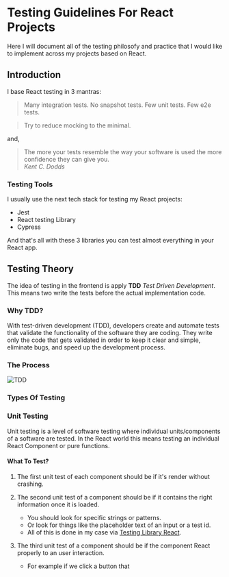# Testing Guidelines For React Projects

Here I will document all of the testing philosofy and practice that I would like to implement across my projects based on React.

## Introduction

I base React testing in 3 mantras:

> Many integration tests. No snapshot tests. Few unit tests. Few e2e tests.

> Try to reduce mocking to the minimal.

and,

> The more your tests resemble the way your software is used the more confidence they can give you. <br>
> *Kent C. Dodds*

### Testing Tools

I usually use the next tech stack for testing my React projects:

* Jest
* React testing Library
* Cypress

And that's all with these 3 libraries you can test almost everything in your React app.

## Testing Theory

The idea of testing in the frontend is apply **TDD** *Test Driven Development*. This means two write the tests before the actual implementation code.

### Why TDD?

With test-driven development (TDD), developers create and automate tests that validate the functionality of the software they are coding. They write only the code that gets validated in order to keep it clear and simple, eliminate bugs, and speed up the development process.

### The Process

![TDD](https://marsner.com/wp-content/uploads/test-driven-development-TDD.png)

### Types Of Testing

### Unit Testing

Unit testing is a level of software testing where individual units/components of a software are tested. In the React world this means testing an individual React Component or pure functions.

#### What To Test?

1. The first unit test of each component should be if it's render without crashing.

2. The second unit test of a component should be if it contains the right information once it is loaded.
    * You should look for specific strings or patterns.
    * Or look for things like the placeholder text of an input or a test id.
    * All of this is done in my case via [Testing Library React](https://testing-library.com/docs/react-testing-library/intro).

3. The third unit test of a component should be if the component React properly to an user interaction.
    * For example if we click a button that 
